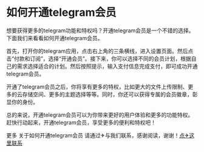 # 如何开通telegram会员

想要获得更多的telegram功能和特权吗？开通telegram会员是一个不错的选择。下面我们来看看如何开通telegram会员。

首先，打开你的telegram应用，点击右上角的三条横线，进入设置页面。然后点击“付款和订阅”，选择“开通会员”。接下来，你可以选择不同的会员计划，根据自己的需求选择适合的计划。然后按照提示，输入支付信息完成支付，即可成功开通telegram会员。

开通了telegram会员之后，你将享有更多的特权，比如更大的文件上传限制、更多的云存储空间、更多的主题选择等等。同时，你还可以获得专属的会员徽章，彰显你的身份。

总的来说，开通telegram会员可以为你带来更好的用户体验和更多的功能特权。赶快行动起来，开通telegram会员，享受更多的便利和特权吧！

更多 关于如何开通telegram会员 请通过✈与我们联系，感谢阅读，谢谢！[点✈这里联系](https://add.k02.cc)